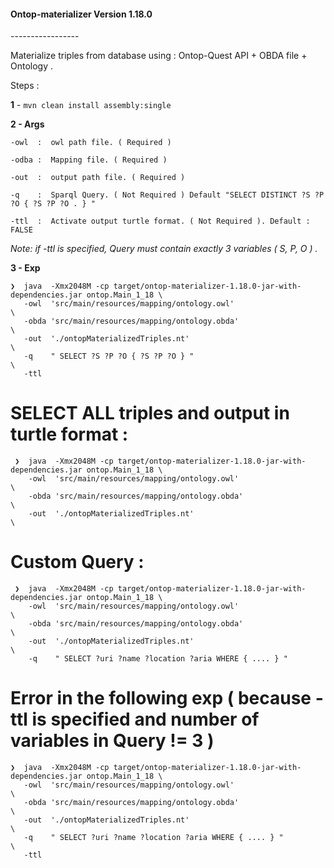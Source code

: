 <h4>Ontop-materializer Version 1.18.0 </h4>
-----------------

Materialize triples from database using : Ontop-Quest API + OBDA file + Ontology .

Steps : 

 **1** - `mvn clean install assembly:single`
 
 **2   - Args**
 
   `-owl  :  owl path file. ( Required ) ` 
    
   `-odba :  Mapping file. ( Required ) ` 
    
   `-out  :  output path file. ( Required ) ` 
    
   `-q    :  Sparql Query. ( Not Required ) Default "SELECT DISTINCT ?S ?P ?O { ?S ?P ?O . } " `
   
   `-ttl  :  Activate output turtle format. ( Not Required ). Default : FALSE ` 

   *Note: if -ttl is specified, Query must contain exactly 3 variables  ( S, P, O ) .*
    
**3 - Exp**
  
 ```
 ❯  java  -Xmx2048M -cp target/ontop-materializer-1.18.0-jar-with-dependencies.jar ontop.Main_1_18 \
    -owl  'src/main/resources/mapping/ontology.owl'                                                \
    -obda 'src/main/resources/mapping/ontology.obda'                                               \
    -out  './ontopMaterializedTriples.nt'                                                          \
    -q    " SELECT ?S ?P ?O { ?S ?P ?O } "                                                         \
    -ttl
 ```
 
 # SELECT ALL triples and output in turtle format :
     
```
 ❯  java  -Xmx2048M -cp target/ontop-materializer-1.18.0-jar-with-dependencies.jar ontop.Main_1_18 \
    -owl  'src/main/resources/mapping/ontology.owl'                                                \
    -obda 'src/main/resources/mapping/ontology.obda'                                               \
    -out  './ontopMaterializedTriples.nt'                                                          \
 ```
 # Custom Query :
       
```
 ❯  java  -Xmx2048M -cp target/ontop-materializer-1.18.0-jar-with-dependencies.jar ontop.Main_1_18 \
    -owl  'src/main/resources/mapping/ontology.owl'                                                \
    -obda 'src/main/resources/mapping/ontology.obda'                                               \
    -out  './ontopMaterializedTriples.nt'                                                          \
    -q    " SELECT ?uri ?name ?location ?aria WHERE { .... } " 
 ```
 
 # Error in the following exp  (  because  -ttl  is specified and number of variables in Query != 3 ) 
    
 ```
 ❯  java  -Xmx2048M -cp target/ontop-materializer-1.18.0-jar-with-dependencies.jar ontop.Main_1_18 \
    -owl  'src/main/resources/mapping/ontology.owl'                                                \
    -obda 'src/main/resources/mapping/ontology.obda'                                               \
    -out  './ontopMaterializedTriples.nt'                                                          \
    -q    " SELECT ?uri ?name ?location ?aria WHERE { .... } "                                     \
    -ttl
 ```
